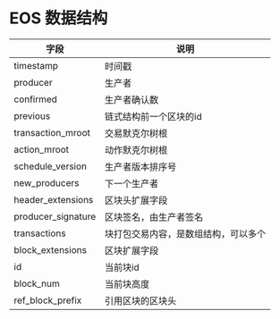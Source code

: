 # EOS 数据结构

|        字段        |                 说明                 |
| ------------------ | ------------------------------------ |
| timestamp          | 时间戳                               |
| producer           | 生产者                               |
| confirmed          | 生产者确认数                         |
| previous           | 链式结构前一个区块的id               |
| transaction_mroot  | 交易默克尔树根                       |
| action_mroot       | 动作默克尔树根                       |
| schedule_version   | 生产者版本排序号                     |
| new_producers      | 下一个生产者                         |
| header_extensions  | 区块头扩展字段                       |
| producer_signature | 区块签名，由生产者签名               |
| transactions       | 块打包交易内容，是数组结构，可以多个 |
| block_extensions   | 区块扩展字段                         |
| id                 | 当前块id                             |
| block_num          | 当前块高度                           |
| ref_block_prefix   | 引用区块的区块头                     |